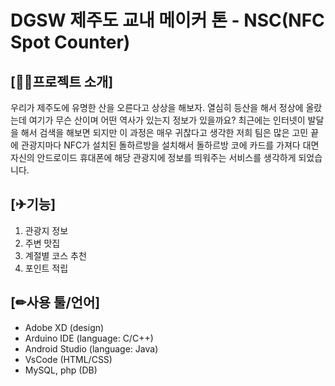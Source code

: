 # DGSW 제주도 교내 메이커 톤 - NSC(NFC Spot Counter)

## [🙋‍♂️프로젝트 소개]
우리가 제주도에 유명한 산을 오른다고 상상을 해보자. 열심히 등산을 해서 정상에 올랐는데 여기가 무슨 산이며 어떤 역사가 있는지 정보가 있을까요?
최근에는 인터넷이 발달을 해서 검색을 해보면 되지만 이 과정은 매우 귀찮다고 생각한 저희 팀은 많은 고민 끝에 관광지마다 NFC가 설치된 돌하르방을 설치해서
돌하르방 코에 카드를 가져다 대면 자신의 안드로이드 휴대폰에 해당 관광지에 정보를 띄워주는 서비스를 생각하게 되었습니다.

## [✈기능]
1. 관광지 정보
2. 주변 맛집
3. 계절별 코스 추천
4. 포인트 적립

## [✏사용 툴/언어]
- Adobe XD (design)
- Arduino IDE (language: C/C++)
- Android Studio (language: Java)
- VsCode (HTML/CSS)
- MySQL, php (DB)
